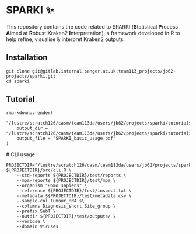 # SPARKI :sparkles:

This repository contains the code related to SPARKI (**S**tatistical **P**rocess **A**imed at **R**obust **K**raken2 **I**nterpretation), a framework developed in R to help refine, visualise & interpret Kraken2 outputs.

## Installation
```
git clone git@gitlab.internal.sanger.ac.uk:team113_projects/jb62-projects/sparki.git
cd sparki
```

## Tutorial

```
rmarkdown::render(
    "/lustre/scratch126/casm/team113da/users/jb62/projects/sparki/tutorials/SPARKI_basic_usage.Rmd",
    output_dir = "/lustre/scratch126/casm/team113da/users/jb62/projects/sparki/tutorials",
    output_file = "SPARKI_basic_usage.pdf"
)
```

# CLI usage
```
PROJECTDIR="/lustre/scratch126/casm/team113da/users/jb62/projects/sparki"
${PROJECTDIR}/src/cli.R \
    --std-reports ${PROJECTDIR}/test/reports \
    --mpa-reports ${PROJECTDIR}/test/mpa \
    --organism "Homo sapiens" \
    --reference ${PROJECTDIR}/test/inspect.txt \
    --metadata ${PROJECTDIR}/test/metadata.csv \
    --sample-col Tumour_RNA s\
    --columns Diagnosis_short,Site_group \
    --prefix SebT \
    --outdir ${PROJECTDIR}/test/outputs/ \
    --verbose \
    --domain Viruses
```
